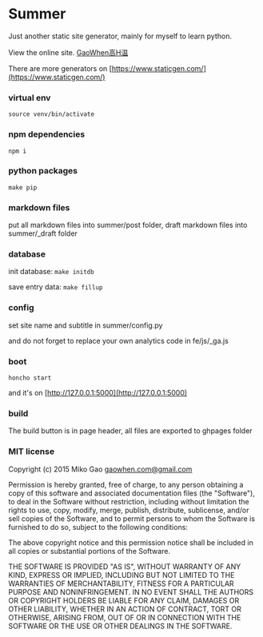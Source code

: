 # Summer

Just another static site generator, mainly for myself to learn python. 

View the online site. [GaoWhen高H温](http://gaowhen.com)

There are more generators on [https://www.staticgen.com/](https://www.staticgen.com/)

### virtual env

`source venv/bin/activate`

### npm dependencies

`npm i`

### python packages

`make pip`

### markdown files

put all markdown files into summer/post folder, draft markdown files into summer/_draft folder 

### database

init database: `make initdb`

save entry data: `make fillup`

### config

set site name and subtitle in summer/config.py

and do not forget to replace your own analytics code in fe/js/_ga.js

### boot

`honcho start` 

and it's on [http://127.0.0.1:5000](http://127.0.0.1:5000)

### build

The build button is in page header, all files are exported to ghpages folder

### MIT license

Copyright (c) 2015 Miko Gao <gaowhen.com@gmail.com>

Permission is hereby granted, free of charge, to any person obtaining a copy of this software and associated documentation files (the "Software"), to deal in the Software without restriction, including without limitation the rights to use, copy, modify, merge, publish, distribute, sublicense, and/or sell copies of the Software, and to permit persons to whom the Software is furnished to do so, subject to the following conditions:

The above copyright notice and this permission notice shall be included in all copies or substantial portions of the Software.

THE SOFTWARE IS PROVIDED "AS IS", WITHOUT WARRANTY OF ANY KIND, EXPRESS OR IMPLIED, INCLUDING BUT NOT LIMITED TO THE WARRANTIES OF MERCHANTABILITY, FITNESS FOR A PARTICULAR PURPOSE AND NONINFRINGEMENT. IN NO EVENT SHALL THE AUTHORS OR COPYRIGHT HOLDERS BE LIABLE FOR ANY CLAIM, DAMAGES OR OTHER LIABILITY, WHETHER IN AN ACTION OF CONTRACT, TORT OR OTHERWISE, ARISING FROM, OUT OF OR IN CONNECTION WITH THE SOFTWARE OR THE USE OR OTHER DEALINGS IN THE SOFTWARE.

